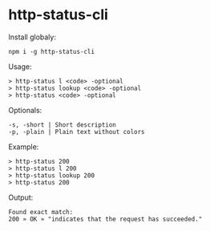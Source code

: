 # http-status-cli
Install globaly:
```
npm i -g http-status-cli
```
Usage:
```
> http-status l <code> -optional
> http-status lookup <code> -optional
> http-status <code> -optional
```
Optionals:
```
-s, -short | Short description
-p, -plain | Plain text without colors
```
Example:
```
> http-status 200
> http-status l 200
> http-status lookup 200
> http-status 200 
```
Output:
```
Found exact match:
200 » OK » "indicates that the request has succeeded."
